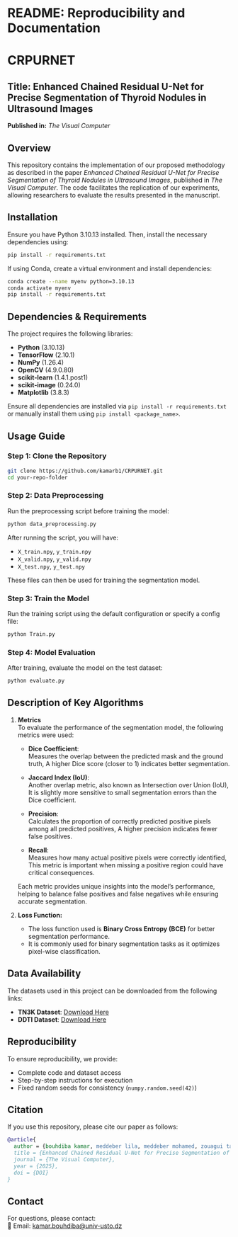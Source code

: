 
# **README: Reproducibility and Documentation**
# CRPURNET

## **Title:** Enhanced Chained Residual U-Net for Precise Segmentation of Thyroid Nodules in Ultrasound Images
**Published in:** *The Visual Computer*  

## **Overview**  
This repository contains the implementation of our proposed methodology as described in the paper *Enhanced Chained Residual U-Net for Precise Segmentation of Thyroid Nodules in Ultrasound Images*, published in *The Visual Computer*. The code facilitates the replication of our experiments, allowing researchers to evaluate the results presented in the manuscript.

## **Installation**  
Ensure you have Python 3.10.13 installed. Then, install the necessary dependencies using:  
```bash
pip install -r requirements.txt
```
If using Conda, create a virtual environment and install dependencies:  
```bash
conda create --name myenv python=3.10.13  
conda activate myenv  
pip install -r requirements.txt  
```

## **Dependencies & Requirements**  
The project requires the following libraries:  
- **Python** (3.10.13)  
- **TensorFlow** (2.10.1)  
- **NumPy** (1.26.4)  
- **OpenCV** (4.9.0.80)  
- **scikit-learn** (1.4.1.post1)
- **scikit-image** (0.24.0)
- **Matplotlib** (3.8.3)  

Ensure all dependencies are installed via `pip install -r requirements.txt` or manually install them using `pip install <package_name>`.

## **Usage Guide**  

### **Step 1: Clone the Repository**  
```bash
git clone https://github.com/kamarb1/CRPURNET.git
cd your-repo-folder
```

### **Step 2: Data Preprocessing**  
Run the preprocessing script before training the model:
```bash
python data_preprocessing.py
```
After running the script, you will have:
- `X_train.npy`, `y_train.npy`
- `X_valid.npy`, `y_valid.npy`
- `X_test.npy`, `y_test.npy`

These files can then be used for training the segmentation model.

### **Step 3: Train the Model**  
Run the training script using the default configuration or specify a config file:  
```bash
python Train.py 
```


### **Step 4: Model Evaluation**  
After training, evaluate the model on the test dataset:  
```bash
python evaluate.py 
```


## **Description of Key Algorithms**  
1. **Metrics**  
   To evaluate the performance of the segmentation model, the following metrics were used:

   - **Dice Coefficient**:  
  Measures the overlap between the predicted mask and the ground truth,
  A higher Dice score (closer to 1) indicates better segmentation.

   - **Jaccard Index (IoU)**:  
  Another overlap metric, also known as Intersection over Union (IoU), 
  It is slightly more sensitive to small segmentation errors than the Dice coefficient.

   - **Precision**:  
  Calculates the proportion of correctly predicted positive pixels among all predicted positives,
  A higher precision indicates fewer false positives.

   - **Recall**:  
  Measures how many actual positive pixels were correctly identified,
  This metric is important when missing a positive region could have critical consequences.

   Each metric provides unique insights into the model’s performance, helping to balance false positives and false negatives while ensuring accurate segmentation.

2. **Loss Function:**  
   - The loss function used is **Binary Cross Entropy (BCE)** for better segmentation performance.   
   - It is commonly used for binary segmentation tasks as it optimizes pixel-wise classification.  

## **Data Availability**  

The datasets used in this project can be downloaded from the following links:

- **TN3K Dataset**: [Download Here](https://drive.google.com/file/d/1reHyY5eTZ5uePXMVMzFOq5j3eFOSp50F/view?usp=sharing)
- **DDTI Dataset**: [Download Here](https://www.kaggle.com/datasets/dasmehdixtr/ddti-thyroid-ultrasound-images)
  


## **Reproducibility**  
To ensure reproducibility, we provide:  
- Complete code and dataset access  
- Step-by-step instructions for execution  
- Fixed random seeds for consistency (`numpy.random.seed(42)`)  

## **Citation**  
If you use this repository, please cite our paper as follows:  
```bibtex
@article{
  author = {bouhdiba kamar, meddeber lila, meddeber mohamed, zouagui tarik},
  title = {Enhanced Chained Residual U-Net for Precise Segmentation of Thyroid Nodules in Ultrasound Images},
  journal = {The Visual Computer},
  year = {2025},
  doi = {DOI}
}
```

## **Contact**  
For questions, please contact:  
📧 Email: kamar.bouhdiba@univ-usto.dz


